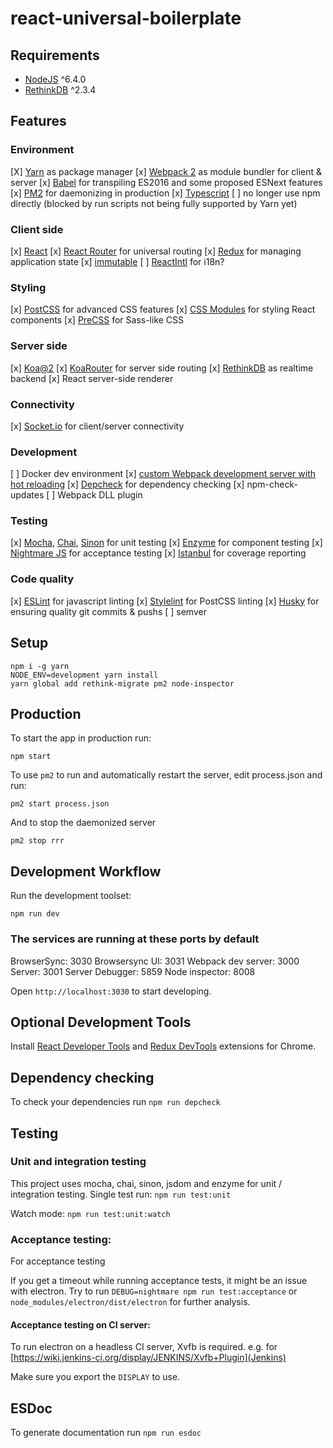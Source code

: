 # react-universal-boilerplate

## Requirements
- [NodeJS](https://nodejs.org/) ^6.4.0
- [RethinkDB](https://www.rethinkdb.com/) ^2.3.4

## Features

### Environment
[X] [Yarn](https://yarnpkg.com/) as package manager
[x] [Webpack 2](https://webpack.github.io/) as module bundler for client & server
[x] [Babel](https://babeljs.io/) for transpiling ES2016 and some proposed ESNext features
[x] [PM2](http://pm2.keymetrics.io/) for daemonizing in production
[x] [Typescript](http://www.typescriptlang.org)
[ ] no longer use npm directly (blocked by run scripts not being fully supported by Yarn yet)

### Client side
[x] [React](https://facebook.github.io/react/)
[x] [React Router](https://github.com/ReactTraining/react-router) for universal routing
[x] [Redux](http://redux.js.org/) for managing application state
[x] [immutable](https://facebook.github.io/immutable-js/)
[ ] [ReactIntl](https://github.com/yahoo/react-intl) for i18n?

### Styling
[x] [PostCSS](http://postcss.org/) for advanced CSS features
[x] [CSS Modules](https://github.com/css-modules/css-modules) for styling React components
[x] [PreCSS](https://jonathantneal.github.io/precss/) for Sass-like CSS

### Server side
[x] [Koa@2](https://github.com/koajs/koa/tree/v2.x)
[x] [KoaRouter](https://github.com/alexmingoia/koa-router) for server side routing
[x] [RethinkDB](https://www.rethinkdb.com/) as realtime backend
[x] React server-side renderer

### Connectivity
[x] [Socket.io](http://socket.io/) for client/server connectivity

### Development
[ ] Docker dev environment
[x] [custom Webpack development server with hot reloading](https://github.com/cl1ck/webpack-hot-socket-server)
[x] [Depcheck](https://github.com/depcheck/depcheck) for dependency checking
[x] npm-check-updates
[ ] Webpack DLL plugin

### Testing
[x] [Mocha](http://mochajs.org/), [Chai](http://chaijs.com/), [Sinon](http://sinonjs.org/) for unit testing
[x] [Enzyme](http://airbnb.io/enzyme/) for component testing
[x] [Nightmare JS](http://www.nightmarejs.org/) for acceptance testing
[x] [Istanbul](https://istanbul.js.org/) for coverage reporting

### Code quality
[x] [ESLint](http://eslint.org/) for javascript linting
[x] [Stylelint](https://stylelint.io/) for PostCSS linting
[x] [Husky](https://github.com/typicode/husky) for ensuring quality git commits & pushs
[ ] semver

## Setup
```
npm i -g yarn
NODE_ENV=development yarn install
yarn global add rethink-migrate pm2 node-inspector
```

## Production
To start the app in production run:
```
npm start
```

To use `pm2` to run and automatically restart the server, edit process.json and run:
```
pm2 start process.json
```

And to stop the daemonized server
```
pm2 stop rrr
```

## Development Workflow

Run the development toolset:
```
npm run dev
```
### The services are running at these ports by default
BrowserSync:              3030
Browsersync UI:           3031
Webpack dev server:       3000
Server:                   3001
Server Debugger:          5859
Node inspector:           8008

Open `http://localhost:3030` to start developing.

## Optional Development Tools
Install [React Developer Tools](https://chrome.google.com/webstore/detail/react-developer-tools/fmkadmapgofadopljbjfkapdkoienihi) and [Redux DevTools](https://chrome.google.com/webstore/detail/redux-devtools/lmhkpmbekcpmknklioeibfkpmmfibljd) extensions for Chrome.

## Dependency checking
To check your dependencies run
`npm run depcheck`

## Testing

### Unit and integration testing
This project uses mocha, chai, sinon, jsdom and enzyme for unit / integration testing.
Single test run:
`npm run test:unit`

Watch mode:
`npm run test:unit:watch`

### Acceptance testing:
For acceptance testing

If you get a timeout while running acceptance tests, it might be an issue with electron.
Try to run `DEBUG=nightmare npm run test:acceptance` or `node_modules/electron/dist/electron` for further analysis.

#### Acceptance testing on CI server:
To run electron on a headless CI server, Xvfb is required.
e.g. for [https://wiki.jenkins-ci.org/display/JENKINS/Xvfb+Plugin](Jenkins)

Make sure you export the `DISPLAY` to use.

## ESDoc
To generate documentation run
`npm run esdoc`
